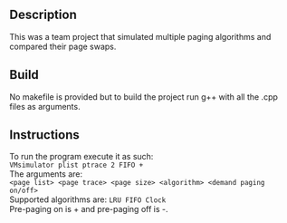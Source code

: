 ## Description

This was a team project that simulated multiple paging algorithms and compared their page swaps. 

## Build

No makefile is provided but to build the project run g++ with all the .cpp files as arguments.

## Instructions
To run the program execute it as such:  
`VMsimulator plist ptrace 2 FIFO +`  
The arguments are:  
`<page list> <page trace> <page size> <algorithm> <demand paging on/off>`  
Supported algorithms are: `LRU FIFO Clock`  
Pre-paging on is + and pre-paging off is -.
